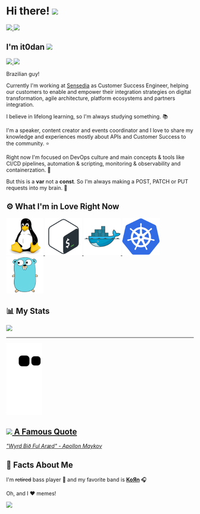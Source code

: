 # Hi there! <img src="https://media.tenor.com/Yzeh4Z4UQuAAAAAC/viciadoemcodar.gif" width="80" />

<div>
  <a href="https://github.com/it0dan">
    <img src="https://komarev.com/ghpvc/?username=it0dan&label=Views&color=3f1a91&style=plastic">
  </a>
  
  <a href="https://github.com/it0dan">
    <img src="https://img.shields.io/github/followers/it0dan?label=follow&style=social">
  </a>
</div>

## I'm it0dan <img src="https://github.com/TheDudeThatCode/TheDudeThatCode/blob/master/Assets/headbang.gif" width="30">

<div>  
   <a href="https://medium.com/@D.aN">
    <img src="https://img.shields.io/badge/Medium-12100E?style=for-the-badge&logo=medium&logoColor=white">
  </a>
  
   <a href="https://open.spotify.com/user/qvlig3ixandn9kb3sf9dsv7qj?si=e23521c203fd44ca">
    <img src="https://img.shields.io/badge/Spotify-1ED760?&style=for-the-badge&logo=spotify&logoColor=white">
  </a>
</div>

Brazilian guy!

Currently I'm working at [Sensedia](https://sensedia.com/) as Customer Success Engineer, helping our customers to enable and empower their integration strategies on digital transformation, agile architecture, platform ecosystems and partners integration.

I believe in lifelong learning, so I'm always studying something. 📚

I'm a speaker, content creator and events coordinator and I love to share my knowledge and experiences mostly about APIs and Customer Success to the community. ⭐

Right now I'm focused on DevOps culture and main concepts & tools like CI/CD pipelines, automation & scripting, monitoring & observability and containerzation. 🎯

But this is a **var** not a **const**. So I'm always making a POST, PATCH or PUT requests into my brain. 🧠

## ⚙️ What I'm in Love Right Now

<div>  
  <a href="https://linux.org/">
    <img src="https://github.com/devicons/devicon/blob/master/icons/linux/linux-original.svg" width="100">
  </a>
  
  <a href="https://en.wikipedia.org/wiki/Shell_script">
    <img src="https://github.com/devicons/devicon/blob/master/icons/bash/bash-original.svg" width="100">
  </a>  
  
  <a href="https://docker.com/">
    <img src="https://github.com/devicons/devicon/blob/master/icons/docker/docker-original.svg" width="100">
  </a>
  
  <a href="https://kubernetes.io/">
    <img src="https://github.com/devicons/devicon/blob/master/icons/kubernetes/kubernetes-plain.svg" width="100">
  </a>
  
  <a href="https://go.dev/">
    <img src="https://github.com/devicons/devicon/blob/master/icons/go/go-original.svg" width="100">
  </a>  
  
</div>
  
 ## 📊 My Stats
  
<div>
  <a href="https://github.com/it0dan">
    <img height="180em" src="https://github-readme-stats-sigma-five.vercel.app/api?username=it0dan&show_icons=true&theme=dark&include_all_commits=true&count_private=true&hide=contribs,issues"/>
</div>
  
------------
  
![Snake animation](https://github.com/it0dan/it0dan/blob/output/github-contribution-grid-snake.svg)
  
## <img src="https://github.com/TheDudeThatCode/TheDudeThatCode/blob/master/Assets/hmm.gif" width="20"> A Famous Quote
  
[*"Wyrd Bið Ful Aræd" - Apollon Maykov*](https://oldenglishpoetry.camden.rutgers.edu/2017/06/08/wyrd-bid-ful-araed-the-wanderer-line-5b/)
  
## 👀 Facts About Me
  
I'm ~~retired~~ bass player 🎸 and my favorite band is [**KoЯn**](https://korn.com/) 🎧

Oh, and I ❤ memes!
  
<img src="https://media.tenor.com/PlXROjIs2BcAAAAS/javascript-undefined-is-not-a-function.gif" width="200">
